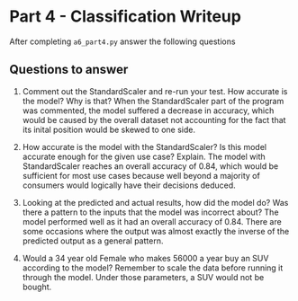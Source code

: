 # Part 4 - Classification Writeup

After completing `a6_part4.py` answer the following questions

## Questions to answer

1. Comment out the StandardScaler and re-run your test. How accurate is the model? Why is that?
When the StandardScaler part of the program was commented, the model suffered a decrease in accuracy, which would be caused by the overall dataset not accounting for the fact that its inital position would be skewed to one side. 
2. How accurate is the model with the StandardScaler? Is this model accurate enough for the given use case? Explain.
The model with StandardScaler reaches an overall accuracy of 0.84, which would be sufficient for most use cases because well beyond a majority of consumers would logically have their decisions deduced. 

3. Looking at the predicted and actual results, how did the model do? Was there a pattern to the inputs that the model was incorrect about?
The model performed well as it had an overall accuracy of 0.84. There are some occasions where the output was almost exactly the inverse of the predicted output as a general pattern. 
4. Would a 34 year old Female who makes 56000 a year buy an SUV according to the model? Remember to scale the data before running it through the model.
Under those parameters, a SUV would not be bought. 
